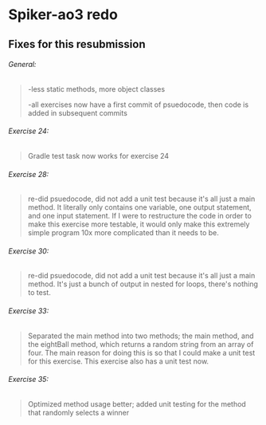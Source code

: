 # Spiker-ao3 redo

## Fixes for this resubmission

###### General:
>-less static methods, more object classes
>
>-all exercises now have a first commit of psuedocode, then code is added in subsequent commits

###### Exercise 24:
>Gradle test task now works for exercise 24

###### Exercise 28:
>re-did psuedocode, did not add a unit test because it's all just a main method. It literally
only contains one variable, one output statement, and one input statement. If I were to
restructure the code in order to make this exercise more testable, it would only make this
extremely simple program 10x more complicated than it needs to be.

###### Exercise 30:
>re-did psuedocode, did not add a unit test because it's all just a main method. It's just
a bunch of output in nested for loops, there's nothing to test.

###### Exercise 33:
>Separated the main method into two methods; the main method, and the eightBall method, which returns
a random string from an array of four. The main reason for doing this is so that I could make a unit test
for this exercise. This exercise also has a unit test now.

###### Exercise 35:
>Optimized method usage better; added unit testing for the method that randomly selects a winner